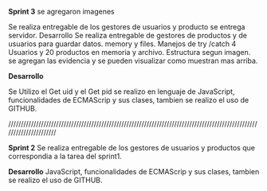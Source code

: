 **Sprint 3** se agregaron imagenes 

Se realiza entregable de los gestores de usuarios y producto se entrega servidor. Desarrollo Se realiza entregable de gestores de productos y de usuarios para guardar datos. memory y files. Manejos de try /catch 4 Usuarios y 20 productos en memoria y archivo. Estructura segun imagen. se agregan las evidencia y se pueden visualizar como muestran mas arriba.

**Desarrollo** 

Se Utilizo el Get uid y el Get pid se realizo en lenguaje de JavaScript, funcionalidades de ECMAScrip y sus clases, tambien se realizo el uso de GITHUB.

//////////////////////////////////////////////////////////////////////////////////////////////////////////////////////

**Sprint 2** Se realiza entregable de los gestores de usuarios y productos que correspondia a la tarea del sprint1.

**Desarrollo** JavaScript, funcionalidades de ECMAScrip y sus clases, tambien se realizo el uso de GITHUB.
